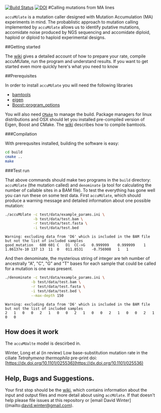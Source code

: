 [![Build Status](https://travis-ci.org/dwinter/accuMUlate.svg?branch=master)](https://travis-ci.org/dwinter/accuMUlate)
[![DOI](https://zenodo.org/badge/doi/10.5281/zenodo.19942.svg)](http://dx.doi.org/10.5281/zenodo.19942)
#Calling mutations from MA lines

`accuMUlate` is a mutation caller designed with Mutation Accumulation (MA)
experiments in mind. The probablistic approach to mutation calling implemented by 
`accuMUlate` allows us to identify putative mutations, accomidate noise produced
by NGS sequencing and accomidate diploid, haploid or diploid to haploid
experimental designs.


##Getting started

The [wiki](https://github.com/dwinter/accuMUlate/wiki) gives a detailed account
of how to prepare your rate, compile accuMUlate, run the program and understand
results. If you want to get started even more quickly here's what you need to
know

##Prerequisites 

In order to install `accuMUlate` you will need the following libraries

* [bamtools](https://github.com/pezmaster31/bamtools)
* [eigen](http://eigen.tuxfamily.org/index.php?title=Main_Page)
* [Boost::program_options](http://www.boost.org/doc/libs/1_55_0/doc/html/program_options.html)

You will also need [`CMake`](https://cmake.org/) to manage the build. Package
managers for linux distributions and OSX  should let you installed pre-compiled
version of Eigen, Boost and CMake. The [wiki](https://github.com/dwinter/accuMUlate/wiki) 
describes how to compile bamtools.

###Compilation

With prerequsites installed, building the software is easy:

```sh
cd build
cmake ..
make
```

###Test run

That above commands should make two programs in the `build` directory:
`accuMUlate` (the mutation called) and `denominate` (a tool for calculating the
number of callable sites in a BAM file). To test the everything has gone well
you can run these on some test data. First `accuMUlate`, which should produce
a warning message and detailed information about one possible mutation:


```sh
./accuMUlate -c test/data/example_params.ini \
             -b test/data/test.bam \
             -r test/data/test.fasta \
             -i test/data/test.bed 
```

```
Warning: excluding data from 'D6' which is included in the BAM file but not the list of included samples
good_mutation	600	601	C	D1	CC->G	0.999999	0.999999	1	1.86137e-10	137	13	11	0	011.8531	-0.756908	1	1	
```

And then denominate, the mysterious string of integer are teh number of
ancestrally "A", "C", "G" and "T" bases for each sample that could be called for
a mutation is one was present.

```sh
./denominate -c test/data/example_params.ini \
            -b test/data/test.bam \
            -r test/data/test.fasta \
            -i test/data/test.bed \
            --max-depth 150
```

```
Warning: excluding data from 'D6' which is included in the BAM file but not the list of included samples
2	1	0	0	2	1	0	0	2	1	0	0	2	1	0	0	2	1	0   0	
```

## How does it work

The `accuMUalte` model is descirbed in. 

Winter, Long et al (in review) Low base-substitution mutation rate in the ciliate _Tetrahymena thermophila_
pre-print doi:[https://dx.doi.org/10.1101/025536](https://dx.doi.org/10.1101/025536)

   

## Help, Bugs  and Suggestions.

Your first stop should be the [wiki](https://github.com/dwinter/accuMUlate/wiki), 
which contains information about the input and output files and more detail
about using `accMUlate`. If that doesn't help please file issues at this
repository or [email David Winter]((mailto:david.winter@gmail.com).

